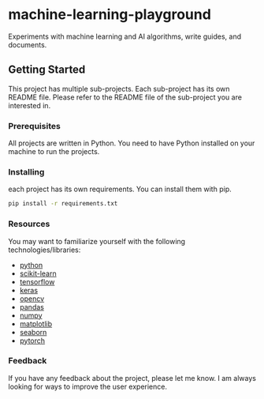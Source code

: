 # machine-learning-playground

Experiments with machine learning and AI algorithms, write guides, and documents.

## Getting Started

This project has multiple sub-projects. Each sub-project has its own README file. Please refer to the README file of the sub-project you are interested in.

### Prerequisites

All projects are written in Python. You need to have Python installed on your machine to run the projects.

### Installing

each project has its own requirements. You can install them with pip.

```bash
pip install -r requirements.txt
```

### Resources

You may want to familiarize yourself with the following technologies/libraries:

- [python](https://www.python.org/)
- [scikit-learn](https://scikit-learn.org/stable/)
- [tensorflow](https://www.tensorflow.org/)
- [keras](https://keras.io/)
- [opencv](https://opencv.org/)
- [pandas](https://pandas.pydata.org/)
- [numpy](https://numpy.org/)
- [matplotlib](https://matplotlib.org/)
- [seaborn](https://seaborn.pydata.org/)
- [pytorch](https://pytorch.org/)

### Feedback

If you have any feedback about the project, please let me know. I am always looking for ways to improve the user experience.
